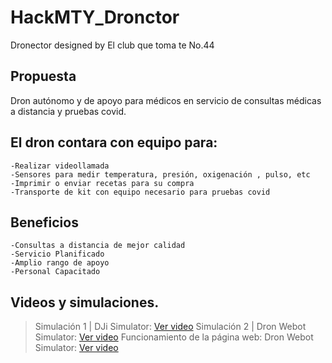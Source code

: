 # HackMTY_Dronctor
Dronector designed by El club que toma te No.44

## **Propuesta**
Dron autónomo y de apoyo para médicos en servicio de consultas médicas a distancia y pruebas covid.

## **El dron contara con equipo para:**
    -Realizar videollamada 
    -Sensores para medir temperatura, presión, oxigenación , pulso, etc
    -Imprimir o enviar recetas para su compra
    -Transporte de kit con equipo necesario para pruebas covid

## **Beneficios**
    -Consultas a distancia de mejor calidad
    -Servicio Planificado
    -Amplio rango de apoyo
    -Personal Capacitado


## **Videos y simulaciones.**
>Simulación 1 | DJi Simulator: [Ver video](https://youtu.be/FUlyIWOZeyA)
>Simulación 2 | Dron Webot Simulator: [Ver video](https://youtu.be/47sDDvY62BY)
>Funcionamiento de la página web: Dron Webot Simulator: [Ver video](https://youtu.be/gCjISz57v7w)

